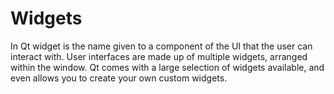# Widgets
In Qt widget is the name given to a component of the UI that the user can interact with. User interfaces are made up of multiple widgets, arranged within the window. Qt comes with a large selection of widgets available, and even allows you to create your own custom widgets.
